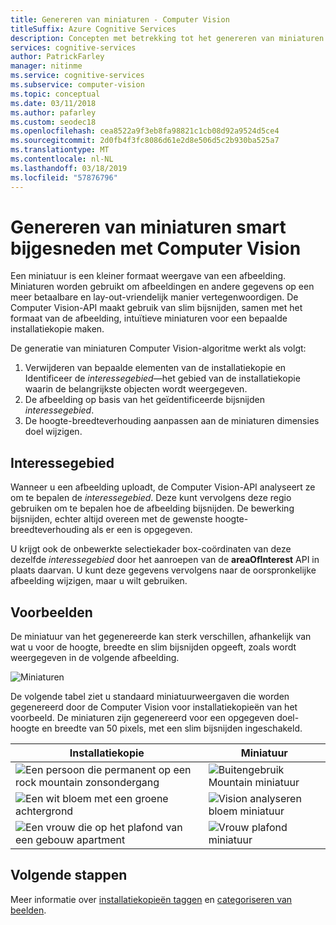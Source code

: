 ```yaml
---
title: Genereren van miniaturen - Computer Vision
titleSuffix: Azure Cognitive Services
description: Concepten met betrekking tot het genereren van miniaturen van afbeeldingen met behulp van de Computer Vision-API.
services: cognitive-services
author: PatrickFarley
manager: nitinme
ms.service: cognitive-services
ms.subservice: computer-vision
ms.topic: conceptual
ms.date: 03/11/2018
ms.author: pafarley
ms.custom: seodec18
ms.openlocfilehash: cea8522a9f3eb8fa98821c1cb08d92a9524d5ce4
ms.sourcegitcommit: 2d0fb4f3fc8086d61e2d8e506d5c2b930ba525a7
ms.translationtype: MT
ms.contentlocale: nl-NL
ms.lasthandoff: 03/18/2019
ms.locfileid: "57876796"
---
```

# <a name="generating-smart-cropped-thumbnails-with-computer-vision"></a>Genereren van miniaturen smart bijgesneden met Computer Vision

Een miniatuur is een kleiner formaat weergave van een afbeelding. Miniaturen worden gebruikt om afbeeldingen en andere gegevens op een meer betaalbare en lay-out-vriendelijk manier vertegenwoordigen. De Computer Vision-API maakt gebruik van slim bijsnijden, samen met het formaat van de afbeelding, intuïtieve miniaturen voor een bepaalde installatiekopie maken.

De generatie van miniaturen Computer Vision-algoritme werkt als volgt:

1. Verwijderen van bepaalde elementen van de installatiekopie en Identificeer de _interessegebied_&mdash;het gebied van de installatiekopie waarin de belangrijkste objecten wordt weergegeven.
1. De afbeelding op basis van het geïdentificeerde bijsnijden _interessegebied_.
1. De hoogte-breedteverhouding aanpassen aan de miniaturen dimensies doel wijzigen.

## <a name="area-of-interest"></a>Interessegebied

Wanneer u een afbeelding uploadt, de Computer Vision-API analyseert ze om te bepalen de *interessegebied*. Deze kunt vervolgens deze regio gebruiken om te bepalen hoe de afbeelding bijsnijden. De bewerking bijsnijden, echter altijd overeen met de gewenste hoogte-breedteverhouding als er een is opgegeven.

U krijgt ook de onbewerkte selectiekader box-coördinaten van deze dezelfde *interessegebied* door het aanroepen van de **areaOfInterest** API in plaats daarvan. U kunt deze gegevens vervolgens naar de oorspronkelijke afbeelding wijzigen, maar u wilt gebruiken.

## <a name="examples"></a>Voorbeelden

De miniatuur van het gegenereerde kan sterk verschillen, afhankelijk van wat u voor de hoogte, breedte en slim bijsnijden opgeeft, zoals wordt weergegeven in de volgende afbeelding.

![Miniaturen](./Images/thumbnail-demo.png)

De volgende tabel ziet u standaard miniatuurweergaven die worden gegenereerd door de Computer Vision voor installatiekopieën van het voorbeeld. De miniaturen zijn gegenereerd voor een opgegeven doel-hoogte en breedte van 50 pixels, met een slim bijsnijden ingeschakeld.

| Installatiekopie | Miniatuur |
|-------|-----------|
|![Een persoon die permanent op een rock mountain zonsondergang](./Images/mountain_vista.png) | ![Buitengebruik Mountain miniatuur](./Images/mountain_vista_thumbnail.png) |
|![Een wit bloem met een groene achtergrond](./Images/flower.png) | ![Vision analyseren bloem miniatuur](./Images/flower_thumbnail.png) |
|![Een vrouw die op het plafond van een gebouw apartment](./Images/woman_roof.png) | ![Vrouw plafond miniatuur](./Images/woman_roof_thumbnail.png) |

## <a name="next-steps"></a>Volgende stappen

Meer informatie over [installatiekopieën taggen](concept-tagging-images.md) en [categoriseren van beelden](concept-categorizing-images.md).
